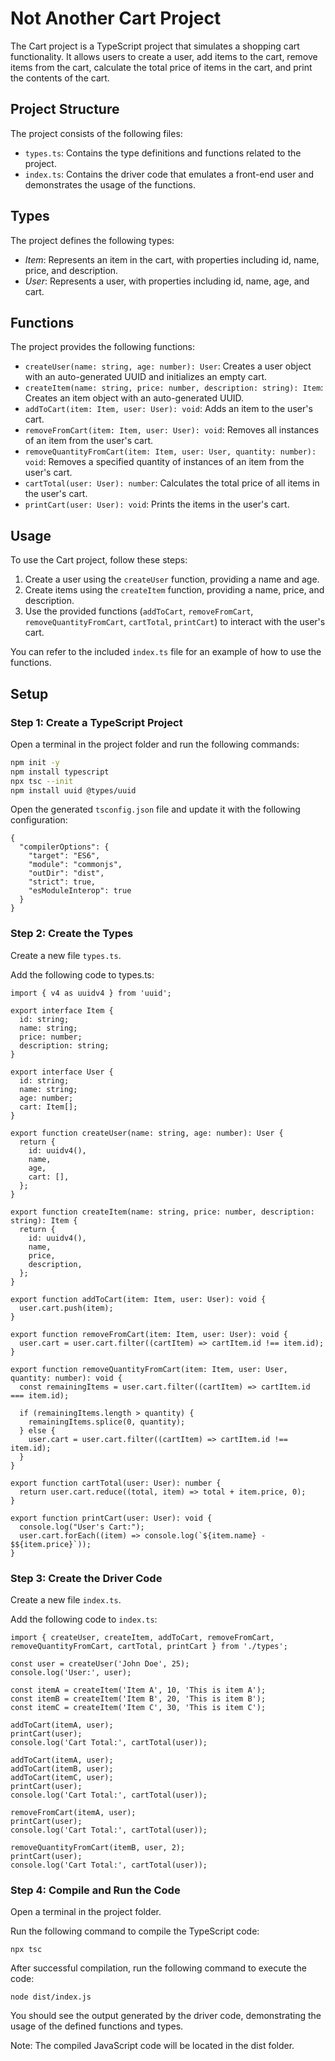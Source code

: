# Not Another Cart Project

The Cart project is a TypeScript project that simulates a shopping cart functionality. It allows users to create a user, add items to the cart, remove items from the cart, calculate the total price of items in the cart, and print the contents of the cart.

## Project Structure
The project consists of the following files:

* `types.ts`: Contains the type definitions and functions related to the project.
* `index.ts`: Contains the driver code that emulates a front-end user and demonstrates the usage of the functions.

## Types
The project defines the following types:

* *Item*: Represents an item in the cart, with properties including id, name, price, and description.
* *User*: Represents a user, with properties including id, name, age, and cart.

## Functions
The project provides the following functions:

* `createUser(name: string, age: number): User`: Creates a user object with an auto-generated UUID and initializes an empty cart.
* `createItem(name: string, price: number, description: string): Item`: Creates an item object with an auto-generated UUID.
* `addToCart(item: Item, user: User): void`: Adds an item to the user's cart.
* `removeFromCart(item: Item, user: User): void`: Removes all instances of an item from the user's cart.
* `removeQuantityFromCart(item: Item, user: User, quantity: number): void`: Removes a specified quantity of instances of an item from the user's cart.
* `cartTotal(user: User): number`: Calculates the total price of all items in the user's cart.
* `printCart(user: User): void`: Prints the items in the user's cart.

## Usage
To use the Cart project, follow these steps:

1. Create a user using the `createUser` function, providing a name and age.
2. Create items using the `createItem` function, providing a name, price, and description.
3. Use the provided functions (`addToCart`, `removeFromCart`, `removeQuantityFromCart`, `cartTotal`, `printCart`) to interact with the user's cart.

You can refer to the included `index.ts` file for an example of how to use the functions.

## Setup
### Step 1: Create a TypeScript Project

Open a terminal in the project folder and run the following commands:

```bash
npm init -y
npm install typescript
npx tsc --init
npm install uuid @types/uuid
```

Open the generated `tsconfig.json` file and update it with the following configuration:

```
{
  "compilerOptions": {
    "target": "ES6",
    "module": "commonjs",
    "outDir": "dist",
    "strict": true,
    "esModuleInterop": true
  }
}
```

### Step 2: Create the Types

Create a new file `types.ts`.

Add the following code to types.ts:

```
import { v4 as uuidv4 } from 'uuid';

export interface Item {
  id: string;
  name: string;
  price: number;
  description: string;
}

export interface User {
  id: string;
  name: string;
  age: number;
  cart: Item[];
}

export function createUser(name: string, age: number): User {
  return {
    id: uuidv4(),
    name,
    age,
    cart: [],
  };
}

export function createItem(name: string, price: number, description: string): Item {
  return {
    id: uuidv4(),
    name,
    price,
    description,
  };
}

export function addToCart(item: Item, user: User): void {
  user.cart.push(item);
}

export function removeFromCart(item: Item, user: User): void {
  user.cart = user.cart.filter((cartItem) => cartItem.id !== item.id);
}

export function removeQuantityFromCart(item: Item, user: User, quantity: number): void {
  const remainingItems = user.cart.filter((cartItem) => cartItem.id === item.id);

  if (remainingItems.length > quantity) {
    remainingItems.splice(0, quantity);
  } else {
    user.cart = user.cart.filter((cartItem) => cartItem.id !== item.id);
  }
}

export function cartTotal(user: User): number {
  return user.cart.reduce((total, item) => total + item.price, 0);
}

export function printCart(user: User): void {
  console.log("User's Cart:");
  user.cart.forEach((item) => console.log(`${item.name} - $${item.price}`));
}
```

### Step 3: Create the Driver Code

Create a new file `index.ts`.

Add the following code to `index.ts`:

```
import { createUser, createItem, addToCart, removeFromCart, removeQuantityFromCart, cartTotal, printCart } from './types';

const user = createUser('John Doe', 25);
console.log('User:', user);

const itemA = createItem('Item A', 10, 'This is item A');
const itemB = createItem('Item B', 20, 'This is item B');
const itemC = createItem('Item C', 30, 'This is item C');

addToCart(itemA, user);
printCart(user);
console.log('Cart Total:', cartTotal(user));

addToCart(itemA, user);
addToCart(itemB, user);
addToCart(itemC, user);
printCart(user);
console.log('Cart Total:', cartTotal(user));

removeFromCart(itemA, user);
printCart(user);
console.log('Cart Total:', cartTotal(user));

removeQuantityFromCart(itemB, user, 2);
printCart(user);
console.log('Cart Total:', cartTotal(user));
```

### Step 4: Compile and Run the Code

Open a terminal in the project folder.

Run the following command to compile the TypeScript code:

```
npx tsc
```

After successful compilation, run the following command to execute the code:

```
node dist/index.js
```

You should see the output generated by the driver code, demonstrating the usage of the defined functions and types.

Note: The compiled JavaScript code will be located in the dist folder.
